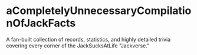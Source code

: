 # aCompletelyUnnecessaryCompilationOfJackFacts
A fan-built collection of records, statistics, and highly detailed trivia covering every corner of the JackSucksAtLife "Jackverse."
